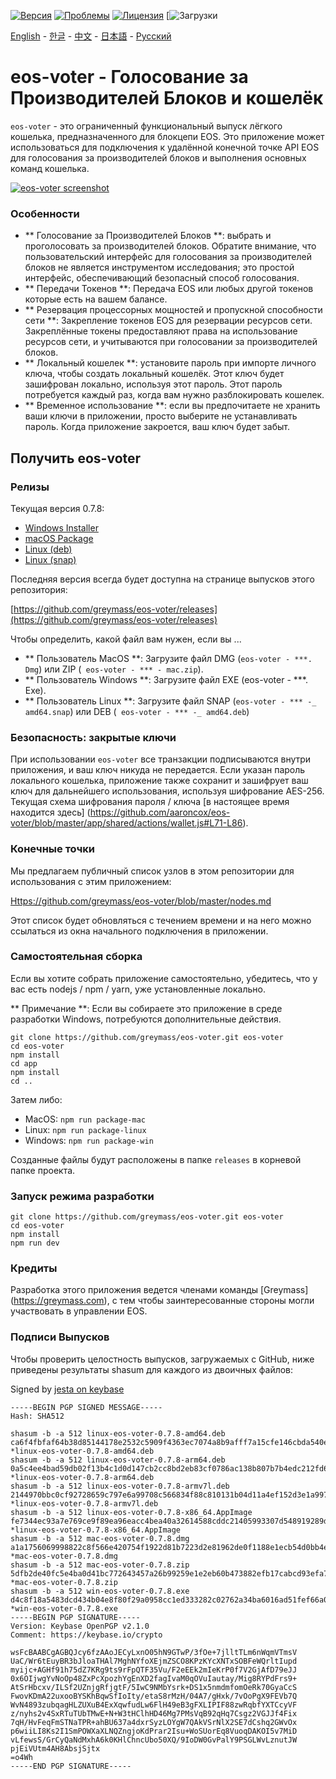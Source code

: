 [![Версия](https://img.shields.io/github/release/greymass/eos-voter/all.svg)](https://github.com/greymass/eos-voter/releases)
[![Проблемы](https://img.shields.io/github/issues/greymass/eos-voter.svg)](https://github.com/greymass/eos-voter/issues)
[![Лицензия](https://img.shields.io/badge/license-MIT-blue.svg)](https://raw.githubusercontent.com/greymass/eos-voter/master/LICENSE)
[![Загрузки](https://img.shields.io/github/downloads/greymass/eos-voter/total.svg)

[English](https://github.com/greymatss/eos-voter/blob/master/README.md) - [한글](https://github.com/greymass/eos-voter/blob/master/README.kr.md) - [中文](https://github.com/greymass/eos-voter/blob/master/README.zh.md) - [日本語](https://github.com/greymass/eos-voter/blob/master/README.ja.md) - [Русский](https://github.com/greymass/eos-voter/blob/master/README.ru.md)

# eos-voter - Голосование за Производителей Блоков и кошелёк

`eos-voter` - это ограниченный функциональный выпуск лёгкого кошелька, предназначенного для блокцепи EOS. Это приложение может использоваться для подключения к удалённой конечной точке API EOS для голосования за производителей блоков и выполнения основных команд кошелька.


[![eos-voter screenshot](https://raw.githubusercontent.com/greymass/eos-voter/master/eos-voter.png)](https://raw.githubusercontent.com/greymass/eos-voter/master/eos-voter.png)

### Особенности

- ** Голосование за Производителей Блоков **: выбрать и проголосовать за производителей блоков. Обратите внимание, что пользовательский интерфейс для голосования за производителей блоков не является инструментом исследования; это простой интерфейс, обеспечивающий безопасный способ голосования.
- ** Передачи Токенов **: Передача EOS или любых другой токенов которые есть на вашем балансе.
- ** Резервация процессорных мощностей и пропускной способности сети **: Закрепление токенов EOS для резервации ресурсов сети. Закреплённые токены предоставляют права на использование ресурсов сети, и учитываются при голосовании за производителей блоков.
- ** Локальный кошелек **: установите пароль при импорте личного ключа, чтобы создать локальный кошелёк. Этот ключ будет зашифрован локально, используя этот пароль. Этот пароль потребуется каждый раз, когда вам нужно разблокировать кошелек.
- ** Временное использование **: если вы предпочитаете не хранить ваши ключи в приложении, просто выберите не устанавливать пароль. Когда приложение закроется, ваш ключ будет забыт.

## Получить eos-voter

### Релизы

Текущая версия 0.7.8:

- [Windows Installer](https://github.com/greymass/eos-voter/releases/download/v0.7.8/win-eos-voter-0.7.8.exe)
- [macOS Package](https://github.com/greymass/eos-voter/releases/download/v0.7.8/mac-eos-voter-0.7.8.dmg)
- [Linux (deb)](https://github.com/greymass/eos-voter/releases/download/v0.7.8/linux-eos-voter-0.7.8-amd64.deb)
- [Linux (snap)](https://github.com/greymass/eos-voter/releases/download/v0.7.8/linux-eos-voter-0.7.8-amd64.snap)

Последняя версия всегда будет доступна на странице выпусков этого репозитория:

[https://github.com/greymass/eos-voter/releases](https://github.com/greymass/eos-voter/releases)

Чтобы определить, какой файл вам нужен, если вы ...

- ** Пользователь MacOS **: Загрузите файл DMG (`eos-voter - ***. Dmg`) или ZIP (` eos-voter - *** - mac.zip`).
- ** Пользователь Windows **: Загрузите файл EXE (eos-voter - ***. Exe).
- ** Пользователь Linux **: Загрузите файл SNAP (`eos-voter - *** -_ amd64.snap`) или DEB (` eos-voter - *** -_ amd64.deb`)

### Безопасность: закрытые ключи

При использовании `eos-voter` все транзакции подписываются внутри приложения, и ваш ключ никуда не передается. Если указан пароль локального кошелька, приложение также сохранит и зашифрует ваш ключ для дальнейшего использования, используя шифрование AES-256. Текущая схема шифрования пароля / ключа [в настоящее время находится здесь] (https://github.com/aaroncox/eos-voter/blob/master/app/shared/actions/wallet.js#L71-L86).

### Конечные точки

Мы предлагаем публичный список узлов в этом репозитории для использования с этим приложением:

[Https://github.com/greymass/eos-voter/blob/master/nodes.md](https://github.com/greymass/eos-voter/blob/master/nodes.md)

Этот список будет обновляться с течением времени и на него можно ссылаться из окна начального подключения в приложении.

### Самостоятельная сборка

Если вы хотите собрать приложение самостоятельно, убедитесь, что у вас есть nodejs / npm / yarn, уже установленные локально.

** Примечание **: Если вы собираете это приложение в среде разработки Windows, потребуются дополнительные действия.

```
git clone https://github.com/greymass/eos-voter.git eos-voter
cd eos-voter
npm install
cd app
npm install
cd ..
```

Затем либо:

- MacOS: `npm run package-mac`
- Linux: `npm run package-linux`
- Windows: `npm run package-win`

Созданные файлы будут расположены в папке `releases` в корневой папке проекта.

### Запуск режима разработки

```
git clone https://github.com/greymass/eos-voter.git eos-voter
cd eos-voter
npm install
npm run dev
```

### Кредиты

Разработка этого приложения ведется членами команды [Greymass] (https://greymass.com), с тем чтобы заинтересованные стороны могли участвовать в управлении EOS.

### Подписи Выпусков

Чтобы проверить целостность выпусков, загружаемых с GitHub, ниже приведены результаты shasum для каждого из двоичных файлов:

Signed by [jesta on keybase](https://keybase.io/jesta)

```
-----BEGIN PGP SIGNED MESSAGE-----
Hash: SHA512

shasum -b -a 512 linux-eos-voter-0.7.8-amd64.deb
ca6f4fbfaf64b38d85144178e2532c5909f4363ec7074a8b9afff7a15cfe146cbda540e8505055cedaf597bb0e308ff8aee9ec87d24cd381b3c116d4b175319a *linux-eos-voter-0.7.8-amd64.deb
shasum -b -a 512 linux-eos-voter-0.7.8-arm64.deb
0a5c4ee4bad59db02f13b4c1d0d147cb2cc8bd2eb83cf0786ac138b807b7b4edc212fd63d08cc54e3a555202fa4646da3cb1c03cf3c9b297199b8362d20a7eb1 *linux-eos-voter-0.7.8-arm64.deb
shasum -b -a 512 linux-eos-voter-0.7.8-armv7l.deb
2144970bbc0cf92728659c797e6a99708c566834f88c810131b04d11a4ef152d3e1a997f00e4ff22a27b02b1f701d96d6058bd1dc9977cdfc2c6a636273aacac *linux-eos-voter-0.7.8-armv7l.deb
shasum -b -a 512 linux-eos-voter-0.7.8-x86_64.AppImage
fe7344ec93a7e769ce9f89ea96eacc4bea40a32614588cddc21405993307d548919289ddf14a8c1431c276604d84b3a85c2eb98c28f98e1d92bca1b4584e1f6a *linux-eos-voter-0.7.8-x86_64.AppImage
shasum -b -a 512 mac-eos-voter-0.7.8.dmg
a1a1756069998822c8f566e420754f1922d81b7223d2e81962de0f1188e1ecb54d0bb4e22ff2574322e26a0338dd2027e2e4106b777687cf33332321032f7d4d *mac-eos-voter-0.7.8.dmg
shasum -b -a 512 mac-eos-voter-0.7.8.zip
5dfb2de40fc5e4ba0d41bc772643457a26b99259e1e2eb60b473882efb17cabcd93efa7f464c8f5ffef3e733aa9cd9b8b0d87ad9ae92ff4b098f797557d58586 *mac-eos-voter-0.7.8.zip
shasum -b -a 512 win-eos-voter-0.7.8.exe
d4c8f18a5483dcd434b04e8f80f29a0958cc1ed333282c02762a34ba6016ad51fef66a0580ee0203b23d8221588e36d8656c25d2c07a8c112fc492f7b9bfb0db *win-eos-voter-0.7.8.exe
-----BEGIN PGP SIGNATURE-----
Version: Keybase OpenPGP v2.1.0
Comment: https://keybase.io/crypto

wsFcBAABCgAGBQJcy6fzAAoJECyLxnO05hN9GTwP/3fOe+7jlltTLm6nWqmVTmsV
UaC/Wr6tEuyBR3bJloaTHAl7MghNYfoXEjmZSCO8KPzKYcXNTxSOBFeWQrltIupd
myijc+AGHf91h75dZ7KRg9ts9rFpQTF35Vu/F2eEEk2mIeKrP0f7V2GjAfD79eJJ
0x6OIjwgYvNoOp48ZxPcXpozhYgEnXD2fagIvaM0qOVuIautay/Mig8RYPdFrs9+
AtSrHbcxv/ILSf2UZnjgRfjgtF/5IwC9NMbYsrk+DS1x5nmdmfomOeRk70GyaCcS
FwovKDmA22uxooBYSKhBqwSfIoIty/etaS8rMzH/04A7/gHxk/7vOoPgX9FEVb7Q
WvN4893zubqagHLZUXuB4ExXqwfudLw6FlH49eB3gFXLIPIF88zwRqbfYXTCcyVF
z/nyhs2v4SxRTuTUbTMwE+N+W3tHClhHD46Mg7PMsVqB92qHq7Csgz2VGJJf4Fix
7qH/HvFeqFmSTNaTPR+ahBU637a4dxrSyzLOYgW7QAkVSrNlX2SE7dCshq2GWvOx
p6wiiLI8Ks2I1SmPOWXaXLNQZngjoKdPrar2Isu+WoSUorEq8VuoqDAKOI5v7MiD
vLfewsS/GrCyQaNdMxhA6k0KHlChncUbo50XQ/9IoDW0GvPalY9PSGLWvLznutJW
pjEiVUtm4AH8AbsjSjtx
=o4Wh
-----END PGP SIGNATURE-----
```
